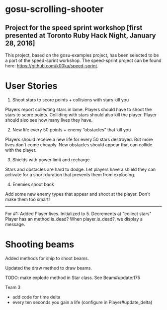 # gosu-scrolling-shooter
## Project for the speed sprint workshop [first presented at Toronto Ruby Hack Night, January 28, 2016]

This project, based on the gosu-examples project, has been selected to be a part of the speed-sprint workshop.
The speed-sprint project can be found here: https://github.com/k00ka/speed-sprint.

# User Stories
1. Shoot stars to score points + collisions with stars kill you

  Players report collecting stars in lame. Players should have to shoot the stars to score points. Colliding with stars should also kill the player. Player should also see how many lives they have.

2. New life every 50 points + enemy “obstacles” that kill you

  Players should receive a new life for every 50 stars destroyed. But more lives don't come cheaply. New obstacles should appear that can collide with the player.

3. Shields with power limit and recharge

  Stars and obstacles are hard to dodge. Let players have a shield they can activate for a short duration that prevents them from exploding.

4. Enemies shoot back

  Add some new enemy types that appear and shoot at the player. Don't make them too smart!

-------------------------------

For #1:
    Added Player lives.  Initialized to 5.  Decrements at "collect stars"
    Player has an method is_dead?   When player.is_dead?, we display a message.



  # Shooting beams

  Added methods for ship to shoot beams.

  Updated the draw method to draw beams.

  TODO: make explode method in Star class. See Beam#update:175

Team 3
- add code for time delta
- every ten seconds you gain a life (configure in Player#update_delta)
